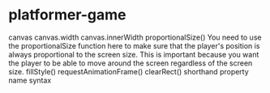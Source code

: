 # platformer-game

canvas
canvas.width
canvas.innerWidth
proportionalSize()
You need to use the proportionalSize function here to make sure that the player's position is always proportional to the screen size. This is important because you want the player to be able to move around the screen regardless of the screen size.
fillStyle()
requestAnimationFrame()
clearRect()
shorthand property name syntax
